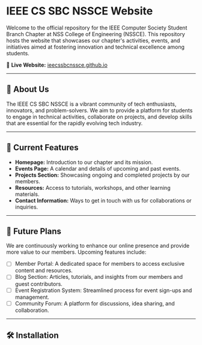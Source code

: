 # IEEE CS SBC NSSCE Website

Welcome to the official repository for the IEEE Computer Society Student Branch Chapter at NSS College of Engineering (NSSCE). This repository hosts the website that showcases our chapter's activities, events, and initiatives aimed at fostering innovation and technical excellence among students.

🔗 **Live Website:** [ieecssbcnssce.github.io](https://ieecssbcnssce.github.io)

---

## 📌 About Us

The IEEE CS SBC NSSCE is a vibrant community of tech enthusiasts, innovators, and problem-solvers. We aim to provide a platform for students to engage in technical activities, collaborate on projects, and develop skills that are essential for the rapidly evolving tech industry.

---

## 🚀 Current Features

- **Homepage:** Introduction to our chapter and its mission.
- **Events Page:** A calendar and details of upcoming and past events.
- **Projects Section:** Showcasing ongoing and completed projects by our members.
- **Resources:** Access to tutorials, workshops, and other learning materials.
- **Contact Information:** Ways to get in touch with us for collaborations or inquiries.

---

## 🔮 Future Plans

We are continuously working to enhance our online presence and provide more value to our members. Upcoming features include:

- [ ] Member Portal: A dedicated space for members to access exclusive content and resources.
- [ ] Blog Section: Articles, tutorials, and insights from our members and guest contributors.
- [ ] Event Registration System: Streamlined process for event sign-ups and management.
- [ ] Community Forum: A platform for discussions, idea sharing, and collaboration.

---

## 🛠️ Installation


